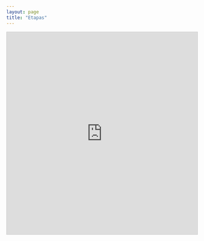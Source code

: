 ```yaml
---
layout: page
title: "Etapas"
---
```


<iframe class="airtable-embed" src="https://airtable.com/embed/shr7ROKsURkKu90HD?backgroundColor=cyan&layout=card&viewControls=on" frameborder="0" onmousewheel="" width="100%" height="533" style="background: transparent; border: 1px solid #ccc;"></iframe>